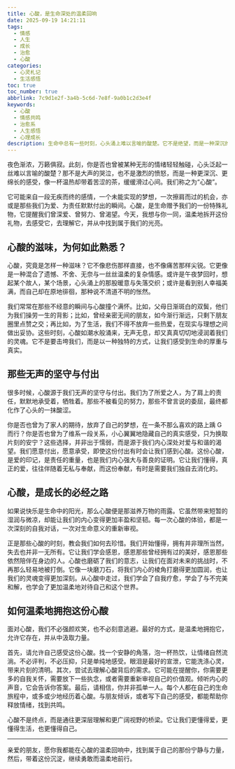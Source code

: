 ```yaml
---
title: 心酸，是生命深处的温柔回响
date: 2025-09-19 14:21:11
tags:
  - 情感
  - 人生
  - 成长
  - 治愈
  - 心酸
categories:
  - 心灵札记
  - 生活感悟
toc: true
toc_number: true
abbrlink: 7c9d1e2f-3a4b-5c6d-7e8f-9a0b1c2d3e4f
keywords:
  - 心酸
  - 情感共鸣
  - 治愈系
  - 人生感悟
  - 心理成长
description: 生命中总有一些时刻，心头涌上难以言喻的酸楚。它不是绝望，而是一种深沉的温柔，提醒我们曾深爱、曾付出。这篇文章将带你走进心酸的深处，理解它的意义，并学会如何温柔地拥抱它，从中汲取成长的力量与希望。
---
```


夜色渐浓，万籁俱寂。此刻，你是否也曾被某种无形的情绪轻轻触碰，心头泛起一丝难以言喻的酸楚？那不是大声的哭泣，也不是激烈的愤怒，而是一种更深沉、更绵长的感受，像一杯温热却带着苦涩的茶，缓缓滑过心间。我们称之为“心酸”。

它可能来自一段无疾而终的感情，一个未能实现的梦想，一次擦肩而过的机会，亦或是那些我们为爱、为责任默默付出的瞬间。心酸，是生命赠予我们的一份特殊礼物，它提醒我们曾深爱、曾努力、曾渴望。今天，我想与你一同，温柔地拆开这份礼物，去感受它，去理解它，并从中找到属于我们的光亮。

## 心酸的滋味，为何如此熟悉？

心酸，究竟是怎样一种滋味？它不像悲伤那样直接，也不像痛苦那样尖锐。它更像是一种混合了遗憾、不舍、无奈与一丝丝温柔的复杂情感。或许是午夜梦回时，想起某个故人，某个场景，心头涌上的那股暖意与失落交织；或许是看到别人幸福美满，而自己却在原地徘徊，那种说不清道不明的怅然。

我们常常在那些不经意的瞬间与心酸撞个满怀。比如，父母日渐斑白的双鬓，他们为我们操劳一生的背影；比如，曾经亲密无间的朋友，如今渐行渐远，只剩下朋友圈里点赞之交；再比如，为了生活，我们不得不放弃一些热爱，在现实与理想之间做出妥协。这些时刻，心酸如潮水般涌来，无声无息，却又真真切切地浸润着我们的灵魂。它不是要击垮我们，而是以一种独特的方式，让我们感受到生命的厚重与真实。

## 那些无声的坚守与付出

很多时候，心酸源于我们无声的坚守与付出。我们为了所爱之人，为了肩上的责任，默默地承受着，牺牲着。那些不被看见的努力，那些不曾言说的委屈，最终都化作了心头的一抹酸涩。

你是否也曾为了家人的期待，放弃了自己的梦想，在一条不那么喜欢的路上踽 G 而行？你是否也曾为了维系一段关系，小心翼翼地隐藏自己的真实感受，只为换取片刻的安宁？这些选择，并非出于懦弱，而是源于我们内心深处对爱与和谐的渴望。我们愿意付出，愿意承受，即使这份付出有时会让我们感到心酸。这份心酸，是爱的印记，是责任的重量，也是我们内心强大与善良的证明。它让我们懂得，真正的爱，往往伴随着无私与奉献，而这份奉献，有时是需要我们独自去消化的。

## 心酸，是成长的必经之路

如果说快乐是生命中的阳光，那么心酸便是那滋养万物的雨露。它虽然带来短暂的湿润与微凉，却能让我们的内心变得更加丰盈和坚韧。每一次心酸的体验，都是一次深刻的自我对话，一次对生命意义的重新审视。

正是那些心酸的时刻，教会我们如何去珍惜。我们开始懂得，拥有并非理所当然，失去也并非一无所有。它让我们学会感恩，感恩那些曾经拥有过的美好，感恩那些依然陪伴在身边的人。心酸也磨砺了我们的意志，让我们在面对未来的挑战时，不再那么轻易地被打倒。它像一块磨刀石，将我们内心的棱角打磨得更加圆润，也让我们的灵魂变得更加深刻。从心酸中走过，我们学会了自我疗愈，学会了与不完美和解，也学会了更加温柔地对待自己和这个世界。

## 如何温柔地拥抱这份心酸

面对心酸，我们不必强颜欢笑，也不必刻意逃避。最好的方式，是温柔地拥抱它，允许它存在，并从中汲取力量。

首先，请允许自己感受这份心酸。找一个安静的角落，泡一杯热饮，让情绪自然流淌。不必评判，不必压抑，只是单纯地感受。眼泪是最好的宣泄，它能洗涤心灵，带来片刻的清明。其次，尝试去理解心酸背后的需求。它可能在提醒你，你需要更多的自我关怀，需要放下一些执念，或者需要重新审视自己的价值观。倾听内心的声音，它会告诉你答案。最后，请相信，你并非孤单一人。每个人都在自己的生命旅程中，或多或少地经历着心酸。与朋友倾诉，或者写下自己的感受，都能帮助你释放情绪，找到共鸣。

心酸不是终点，而是通往更深层理解和更广阔视野的桥梁。它让我们更懂得爱，更懂得生活，也更懂得自己。

---

亲爱的朋友，愿你我都能在心酸的温柔回响中，找到属于自己的那份宁静与力量，然后，带着这份沉淀，继续勇敢而温柔地前行。
